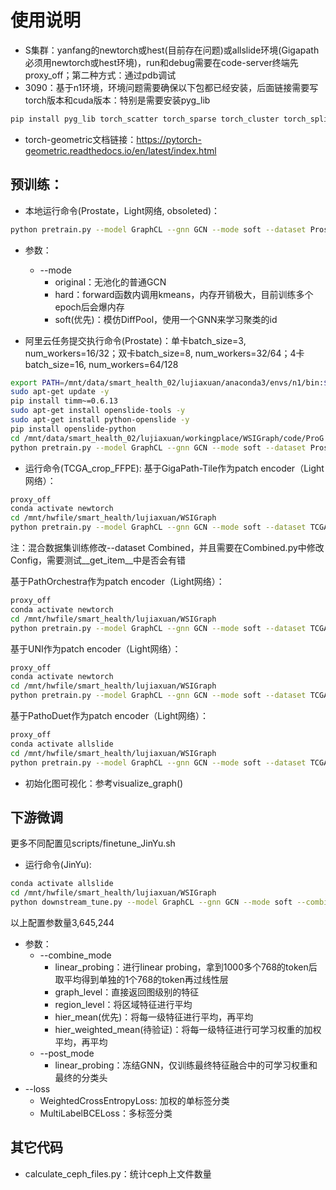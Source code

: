 # 使用说明

- S集群：yanfang的newtorch或hest(目前存在问题)或allslide环境(Gigapath必须用newtorch或hest环境)，run和debug需要在code-server终端先proxy_off；第二种方式：通过pdb调试
- 3090：基于n1环境，环境问题需要确保以下包都已经安装，后面链接需要写torch版本和cuda版本：特别是需要安装pyg_lib

```bash
pip install pyg_lib torch_scatter torch_sparse torch_cluster torch_spline_conv torch-geometric -f https://data.pyg.org/whl/torch-1.12.1+cu113.html
``` 

- torch-geometric文档链接：https://pytorch-geometric.readthedocs.io/en/latest/index.html

## 预训练：

- 本地运行命令(Prostate，Light网络, obsoleted)：

```bash
python pretrain.py --model GraphCL --gnn GCN --mode soft --dataset Prostate --encoder Pathoduet --encoder_path /mnt/data/smart_health_02/lujiaxuan/workingplace/GleasonGrade/code/PathoDuet/models/checkpoint_p2.pth --learning_rate 0.0001 --cluster_sizes 200 100 50 --batch_size 3 --num_parts 200 --num_workers 0 --checkpoint_suffix GCN_soft_pool_cluster_200_100_50_SGD_lr_0.0001_batch_3_worker_32
```

- 参数：
  - --mode
    - original：无池化的普通GCN
    - hard：forward函数内调用kmeans，内存开销极大，目前训练多个epoch后会爆内存
    - soft(优先)：模仿DiffPool，使用一个GNN来学习聚类的id

- 阿里云任务提交执行命令(Prostate)：单卡batch_size=3, num_workers=16/32；双卡batch_size=8, num_workers=32/64；4卡batch_size=16, num_workers=64/128

```bash
export PATH=/mnt/data/smart_health_02/lujiaxuan/anaconda3/envs/n1/bin:$PATH
sudo apt-get update -y
pip install timm~=0.6.13
sudo apt-get install openslide-tools -y
sudo apt-get install python-openslide -y
pip install openslide-python
cd /mnt/data/smart_health_02/lujiaxuan/workingplace/WSIGraph/code/ProG
python pretrain.py --model GraphCL --gnn GCN --mode soft --dataset Prostate --encoder Pathoduet --encoder_path /mnt/data/smart_health_02/lujiaxuan/workingplace/GleasonGrade/code/PathoDuet/models/checkpoint_p2.pth --learning_rate 0.0001 --cluster_sizes 200 100 50 --batch_size 3 --num_parts 200 --num_workers 32 --checkpoint_suffix GCN_soft_pool_cluster_200_100_50_SGD_lr_0.0001_batch_3_worker_32
```

- 运行命令(TCGA_crop_FFPE): 
基于GigaPath-Tile作为patch encoder（Light网络）：
```bash
proxy_off
conda activate newtorch
cd /mnt/hwfile/smart_health/lujiaxuan/WSIGraph
python pretrain.py --model GraphCL --gnn GCN --mode soft --dataset TCGA --encoder GigaPath --encoder_path /mnt/hwfile/smart_health/lujiaxuan/hest/fm_v1/gigapath/pytorch_model.bin --learning_rate 0.0001 --cluster_sizes 200 200 100 100 50 --batch_size 8 --num_parts 500 --num_workers 32 --checkpoint_suffix GigaPath_light_GCN_soft_pool_cluster_200_200_100_100_50_SGD_lr_0.0001_batch_8_worker_32
```

注：混合数据集训练修改--dataset Combined，并且需要在Combined.py中修改Config，需要测试__get_item__中是否会有错

基于PathOrchestra作为patch encoder（Light网络）：
```bash
proxy_off
conda activate newtorch
cd /mnt/hwfile/smart_health/lujiaxuan/WSIGraph
python pretrain.py --model GraphCL --gnn GCN --mode soft --dataset TCGA --encoder PathOrchestra --encoder_path /mnt/hwfile/smart_health/lujiaxuan/PathOrchestra/eval/weights/PathOrchestra_V1.0.0.bin --learning_rate 0.0001 --cluster_sizes 200 200 100 100 50 --batch_size 8 --num_parts 500 --num_workers 16 --checkpoint_suffix PathOrchestra_light_GCN_soft_pool_cluster_200_200_100_100_50_SGD_lr_0.0001_batch_8_worker_32
```

基于UNI作为patch encoder（Light网络）：
```bash
proxy_off
conda activate newtorch
cd /mnt/hwfile/smart_health/lujiaxuan/WSIGraph
python pretrain.py --model GraphCL --gnn GCN --mode soft --dataset TCGA --encoder UNI --encoder_path /mnt/hwfile/smart_health/lujiaxuan/UNI/assets/ckpts/vit_large_patch16_224.dinov2.uni_mass100k/pytorch_model.bin --learning_rate 0.0001 --cluster_sizes 200 200 100 100 50 --batch_size 8 --num_parts 500 --num_workers 32 --checkpoint_suffix GigaPath_light_GCN_soft_pool_cluster_200_200_100_100_50_SGD_lr_0.0001_batch_8_worker_32
```

基于PathoDuet作为patch encoder（Light网络）：
```bash
proxy_off
conda activate allslide
cd /mnt/hwfile/smart_health/lujiaxuan/WSIGraph
python pretrain.py --model GraphCL --gnn GCN --mode soft --dataset TCGA --encoder Pathoduet --encoder_path /mnt/hwfile/smart_health/lujiaxuan/PathoDuet/models/checkpoint_p2.pth --learning_rate 0.0001 --cluster_sizes 200 200 100 100 50 --batch_size 8 --num_parts 500 --num_workers 32 --checkpoint_suffix GCN_soft_pool_cluster_200_200_100_100_50_SGD_lr_0.0001_batch_8_worker_32
```


- 初始化图可视化：参考visualize_graph()


## 下游微调

更多不同配置见scripts/finetune_JinYu.sh

- 运行命令(JinYu):
```bash
conda activate allslide
cd /mnt/hwfile/smart_health/lujiaxuan/WSIGraph
python downstream_tune.py --model GraphCL --gnn GCN --mode soft --combine_mode hier_weighted_mean --post_mode abmil --dataset JinYu --encoder Pathoduet --encoder_path /mnt/hwfile/smart_health/lujiaxuan/PathoDuet/models/checkpoint_p2.pth --learning_rate 0.0001 --cluster_sizes 200 200 100 100 50 --batch_size 8 --num_parts 500 --num_workers 32 --loss WeightedCrossEntropyLoss --gnn_ckpt /mnt/hwfile/smart_health/lujiaxuan/WSIGraph/pre_trained_gnn/TCGA.GraphCL.GCN.GCN_soft_pool_cluster_200_200_100_100_50_SGD_lr_0.0001_batch_8_worker_32_epoch_27_loss_2.1094.pth --checkpoint_suffix FT_GCN_soft_pool_cluster_200_200_100_100_50_SGD_lr_0.0001_batch_8_worker_32
```

以上配置参数量3,645,244

- 参数：
  - --combine_mode
    - linear_probing：进行linear probing，拿到1000多个768的token后取平均得到单独的1个768的token再过线性层
    - graph_level：直接返回图级别的特征
    - region_level：将区域特征进行平均
    - hier_mean(优先)：将每一级特征进行平均，再平均
    - hier_weighted_mean(待验证)：将每一级特征进行可学习权重的加权平均，再平均
  - --post_mode
    - linear_probing：冻结GNN，仅训练最终特征融合中的可学习权重和最终的分类头
 - --loss
   - WeightedCrossEntropyLoss: 加权的单标签分类
   - MultiLabelBCELoss：多标签分类


## 其它代码
- calculate_ceph_files.py：统计ceph上文件数量